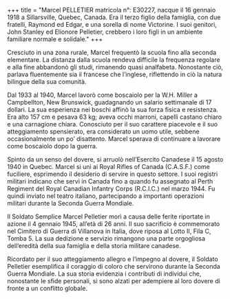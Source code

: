 +++
title = "Marcel PELLETIER  matricola n°: E30227, nacque il 16 gennaio 1918 a Sillarsville, Quebec, Canada. Era il terzo figlio della famiglia, con due fratelli, Raymond ed Edgar, e una sorella di nome Victorine. I suoi genitori, John Stanley ed Elionore Pelletier, crebbero i loro figli in un ambiente familiare normale e solidale."
+++


Cresciuto in una zona rurale, Marcel frequentò la scuola fino alla seconda elementare. La distanza dalla scuola rendeva difficile la frequenza regolare e alla fine abbandonò gli studi, rimanendo quasi analfabeta. Nonostante ciò, parlava fluentemente sia il francese che l’inglese, riflettendo in ciò la natura bilingue della sua comunità.

Dal 1933 al 1940, Marcel lavorò come boscaiolo per la W.H. Miller a Campbellton, New Brunswick, guadagnando un salario settimanale di 17 dollari. La sua esperienza nei boschi affinò la sua forza fisica e resistenza. Era alto 157 cm e pesava 63 kg; aveva occhi marroni, capelli castano chiaro e una carnagione chiara. 
Conosciuto per il suo carattere piacevole e il suo atteggiamento spensierato, era considerato un uomo utile, sebbene occasionalmente un po’ disattento. 
Marcel sperava di continuare a lavorare come boscaiolo dopo la guerra.

Spinto da un senso del dovere, si arruolò nell’Esercito Canadese il 15 agosto 1940 in Quebec. Marcel si unì ai Royal Rifles of Canada (C.A.S.F.) come fuciliere, esprimendo il desiderio di servire in questo settore. I suoi registri militari indicano che servì in Canada fino a quando fu assegnato al Perth Regiment del Royal Canadian Infantry Corps (R.C.I.C.) nel marzo 1944. Fu quindi inviato nel teatro italiano, partecipando a importanti operazioni militari durante la Seconda Guerra Mondiale.

Il Soldato Semplice Marcel Pelletier morì a causa delle ferite riportate in azione il 4 gennaio 1945, all’età di 26 anni. 
Il suo sacrificio è commemorato nel Cimitero di Guerra di Villanova in Italia, dove riposa al Lotto II, Fila C, Tomba 5. 
La sua dedizione e servizio rimangono una parte orgogliosa dell’eredità della sua famiglia e della storia militare canadese.

Ricordato per il suo atteggiamento allegro e l’impegno al dovere, il Soldato Pelletier esemplifica il coraggio di coloro che servirono durante la Seconda Guerra Mondiale. La sua storia evidenzia i contributi di individui che, nonostante le sfide personali, si sono alzati per adempiere al loro dovere di fronte a un conflitto globale.

